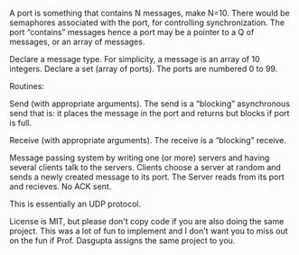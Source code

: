 
A port is something that contains N messages, make N=10. There would be semaphores associated with 
the port, for controlling synchronization. The port “contains” messages hence a port may be a 
pointer to a Q of messages, or an array of messages.

Declare a message type. For simplicity, a message is an array of 10 integers.
Declare a set (array of ports). The ports are numbered 0 to 99.

Routines:

Send (with appropriate arguments). The send is a “blocking” asynchronous send that is: it places 
the message in the port and returns but blocks if port is full.
 
Receive (with appropriate arguments). The receive is a “blocking” receive.
 
Message passing system by writing one (or more) servers and having several clients talk to the 
servers. Clients choose a server at random and sends a newly created message to its port. The 
Server reads from its port and recieves. No ACK sent. 

This is essentially an UDP protocol.

License is MIT, but please don't copy code if you are also doing the same project. This was a lot of 
fun to implement and I don't want you to miss out on the fun if Prof. Dasgupta assigns the same
project to you.
